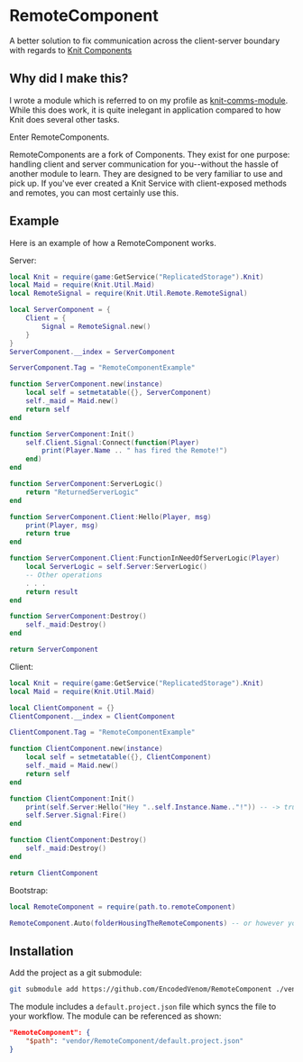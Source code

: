 # RemoteComponent

A better solution to fix communication across the client-server boundary with regards to [Knit Components](https://github.com/Sleitnick/Knit/)

## Why did I make this?

I wrote a module which is referred to on my profile as [knit-comms-module](https://github.com/EncodedVenom/knit-comms-module). While this does work, it is quite inelegant in application compared to how Knit does several other tasks.

Enter RemoteComponents.

RemoteComponents are a fork of Components. They exist for one purpose: handling client and server communication for you--without the hassle of another module to learn. They are designed to be very familiar to use and pick up. If you've ever created a Knit Service with client-exposed methods and remotes, you can most certainly use this.

## Example

Here is an example of how a RemoteComponent works.

Server:
```lua
local Knit = require(game:GetService("ReplicatedStorage").Knit)
local Maid = require(Knit.Util.Maid)
local RemoteSignal = require(Knit.Util.Remote.RemoteSignal)

local ServerComponent = {
    Client = {
        Signal = RemoteSignal.new()
    }
}
ServerComponent.__index = ServerComponent

ServerComponent.Tag = "RemoteComponentExample"

function ServerComponent.new(instance)
    local self = setmetatable({}, ServerComponent)
    self._maid = Maid.new()
    return self
end

function ServerComponent:Init()
    self.Client.Signal:Connect(function(Player)
        print(Player.Name .. " has fired the Remote!")
    end)
end

function ServerComponent:ServerLogic()
    return "ReturnedServerLogic"
end

function ServerComponent.Client:Hello(Player, msg)
    print(Player, msg)
    return true
end

function ServerComponent.Client:FunctionInNeedOfServerLogic(Player)
    local ServerLogic = self.Server:ServerLogic()
    -- Other operations
    . . .
    return result
end

function ServerComponent:Destroy()
    self._maid:Destroy()
end

return ServerComponent
```

Client:
```lua
local Knit = require(game:GetService("ReplicatedStorage").Knit)
local Maid = require(Knit.Util.Maid)

local ClientComponent = {}
ClientComponent.__index = ClientComponent

ClientComponent.Tag = "RemoteComponentExample"

function ClientComponent.new(instance)
    local self = setmetatable({}, ClientComponent)
    self._maid = Maid.new()
    return self
end

function ClientComponent:Init()
    print(self.Server:Hello("Hey "..self.Instance.Name.."!")) -- -> true
    self.Server.Signal:Fire()
end

function ClientComponent:Destroy()
    self._maid:Destroy()
end

return ClientComponent
```

Bootstrap:
```lua
local RemoteComponent = require(path.to.remoteComponent)

RemoteComponent.Auto(folderHousingTheRemoteComponents) -- or however you want to set this up.
```

## Installation

Add the project as a git submodule:
```bash
git submodule add https://github.com/EncodedVenom/RemoteComponent ./vendor/RemoteComponent
```

The module includes a `default.project.json` file which syncs the file to your workflow. The module can be referenced as shown:

```json
"RemoteComponent": {
    "$path": "vendor/RemoteComponent/default.project.json"
}
```